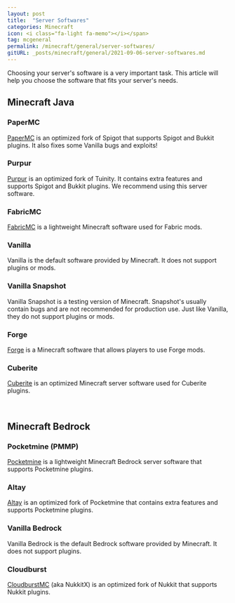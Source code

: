```yaml
---
layout: post
title:  "Server Softwares"
categories: Minecraft
icon: <i class="fa-light fa-memo"></i></span>
tag: mcgeneral
permalink: /minecraft/general/server-softwares/
gitURL: _posts/minecraft/general/2021-09-06-server-softwares.md
---
```


Choosing your server's software is a very important task. This article will help you choose the software that fits your server's needs.

## Minecraft Java

### PaperMC
[PaperMC](https://papermc.io) is an optimized fork of Spigot that supports Spigot and Bukkit plugins. It also fixes some Vanilla bugs and exploits!

### Purpur
[Purpur](https://purpur.pl3x.net/) is an optimized fork of Tuinity. It contains extra features and supports Spigot and Bukkit plugins. We recommend using this server software.

### FabricMC
[FabricMC](https://fabricmc.net) is a lightweight Minecraft software used for Fabric mods.

### Vanilla
Vanilla is the default software provided by Minecraft. It does not support plugins or mods.

### Vanilla Snapshot
Vanilla Snapshot is a testing version of Minecraft. Snapshot's usually contain bugs and are not recommended for production use. Just like Vanilla, they do not support plugins or mods.

### Forge
[Forge](https://files.minecraftforge.net/net/minecraftforge/forge) is a Minecraft software that allows players to use Forge mods.

### Cuberite 
[Cuberite](https://cuberite.org/) is an optimized Minecraft server software used for Cuberite plugins.

<br>

## Minecraft Bedrock

### Pocketmine (PMMP)
[Pocketmine](https://www.pocketmine.net) is a lightweight Minecraft Bedrock server software that supports Pocketmine plugins.

### Altay
[Altay](https://github.com/TuranicTeam/Altay) is an optimized fork of Pocketmine that contains extra features and supports Pocketmine plugins.

### Vanilla Bedrock
Vanilla Bedrock is the default Bedrock software provided by Minecraft. It does not support plugins.

### Cloudburst
[CloudburstMC](https://cloudburstmc.org) (aka NukkitX) is an optimized fork of Nukkit that supports Nukkit plugins.